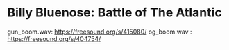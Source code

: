 # Billy Bluenose: Battle of The Atlantic

gun_boom.wav: https://freesound.org/s/415080/
og_boom.wav : https://freesound.org/s/404754/
